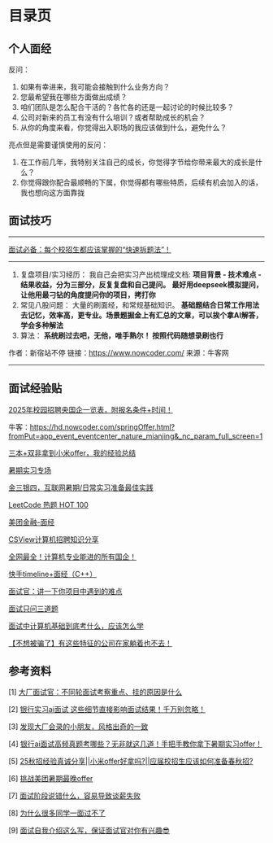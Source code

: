 # 目录页



## 个人面经



反问：

1.   如果有幸进来，我可能会接触到什么业务方向？
2.   您最希望我在哪些方面做出成绩？
3.   咱们团队是怎么配合干活的？各忙各的还是一起讨论的时候比较多？
4.   公司对新来的员工有没有什么培训？或者帮助成长的机会？
5.   从你的角度来看，你觉得出入职场的我应该做到什么，避免什么？



亮点但是需要谨慎使用的反问：

1.   在工作前几年，我特别关注自己的成长，你觉得字节给你带来最大的成长是什么？
2.   你觉得跟你配合最顺畅的下属，你觉得都有哪些特质，后续有机会加入的话，我也想向这方面靠拢





## 面试技巧

---

[面试必备：每个校招生都应该掌握的“快速拆题法”！](https://www.bilibili.com/video/BV1PzG9zzEeK?spm_id_from=333.1245.0.0)

---

1.  复盘项目/实习经历： 我自己会把实习产出梳理成文档: **项目背景 - 技术难点 - 结果收益，分为三部分，反复复盘和自己提问。** **最好用deepseek模拟提问，让他用最刁钻的角度提问你的项目，拷打你**
2.  常见八股问题： 大量的刷面经，和常规基础知识。 **基础题结合日常工作用法去记忆，效率高，更专业。场景题掘金上有汇总的文章，可以挨个拿AI解答，学会多种解法**
3.  算法： **系统刷过去吧，无他，唯手熟尔！ 按照代码随想录刷也行**

作者：新宿站不停
链接：https://www.nowcoder.com/
来源：牛客网

---





## 面试经验贴

[2025年校园招聘央国企一览表，附报名条件+时间！](https://www.gwy.com/gqzp/378561.html)

牛客：https://hd.nowcoder.com/springOffer.html?fromPut=app_event_eventcenter_nature_mianjing&_nc_param_full_screen=1

[三本+双非拿到小米offer，我的经验总结](https://zhuanlan.zhihu.com/p/490705966)

[暑期实习专场](https://www.nowcoder.com/jobs/activity/v2/special-activity/index/26sqsx?pageSource=5011)

[金三银四，互联网暑期/日常实习准备最佳实践](https://zhuanlan.zhihu.com/p/614574475)

[LeetCode 热题 HOT 100](https://leetcode.cn/problem-list/2cktkvj/)

[美团金融-面经](https://note.youdao.com/ynoteshare/index.html?id=6052a8242e501658c4f1f2159e70ffaf&type=note&_time=1743678121374)

[CSView计算机招聘知识分享](http://www.csview.cn/)

[全网最全！计算机专业能进的所有国企！](https://zhuanlan.zhihu.com/p/692155984)

[快手timeline+面经（C++）](https://www.nowcoder.com/feed/main/detail/08b27fef973045d68c21aaa8923ba6e1?sourceSSR=search)

[面试官：讲一下你项目中遇到的难点](https://www.bilibili.com/video/BV1C2otYeEgL?spm_id_from=333.1245.0.0)

[面试只问三道题](https://www.bilibili.com/video/BV1SBbkztETJ?spm_id_from=333.1245.0.0)

[面试中计算机基础到底考什么，应该怎么学](https://www.bilibili.com/video/BV1oS9qYkEm9?spm_id_from=333.1245.0.0)

[【不想被骗了】有这些特征的公司在家躺着也不去！](https://www.bilibili.com/video/BV1AHQNYRE4P?spm_id_from=333.1245.0.0)



## 参考资料

[1] [大厂面试官：不同轮面试考察重点、挂的原因是什么](https://www.bilibili.com/video/BV11bMizmEx4?spm_id_from=333.1245.0.0)

[2] [银行实习ai面试 这些细节直接影响面试结果！千万别忽略！](https://www.bilibili.com/video/BV1gm3xziEUp?spm_id_from=333.1245.0.0)

[3] [发现大厂会录的小朋友，风格出奇的一致](https://www.bilibili.com/video/BV116MJzKE9a?spm_id_from=333.1245.0.0)

[4] [银行ai面试高频真题考哪些？无非就这几道！手把手教你拿下暑期实习offer！](https://www.bilibili.com/video/BV1um3xziEvN?spm_id_from=333.1245.0.0)

[5] [25秋招经验真诚分享||小米offer好拿吗?||应届校招生应该如何准备春秋招?](https://www.bilibili.com/video/BV1cSjUzwEfV?spm_id_from=333.1245.0.0)

[6] [挑战美团暑期最晚offer](https://www.nowcoder.com/discuss/757007783790198784?sourceSSR=search)

[7] [面试阶段说错什么，容易导致谈薪失败](https://www.bilibili.com/video/BV1pNtnzmEfn?spm_id_from=333.1245.0.0)

[8] [为什么很多同学一面过不了](https://www.bilibili.com/video/BV1uzgLzMEYy?spm_id_from=333.1245.0.0)

[9] [面试自我介绍这么写，保证面试官对你有兴趣😎](https://www.bilibili.com/video/BV1Mea1z6Er5?spm_id_from=333.1245.0.0)